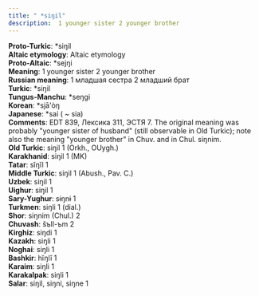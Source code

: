 ```yaml
---
title: " *siŋil"
description:  1 younger sister 2 younger brother
---
```


<strong>Proto-Turkic</strong>:  *siŋil<br>
<strong>Altaic etymology</strong>:  Altaic etymology<br>
<strong> Proto-Altaic</strong>:  *sejŋi<br>
<strong>Meaning</strong>:  1 younger sister 2 younger brother<br>
<strong>Russian meaning</strong>:  1 младшая сестра 2 младший брат<br>
<strong>Turkic</strong>:  *siŋil<br>
<strong>Tungus-Manchu</strong>:  *seŋgi<br>
<strong>Korean</strong>:  *sjā'òŋ<br>
<strong>Japanese</strong>:  *sai ( ~ sia)<br>
<strong>Comments</strong>:  EDT 839, Лексика 311, ЭСТЯ 7. The original meaning was probably "younger sister of husband" (still observable in Old Turkic); note also the meaning "younger brother" in Chuv. and in Chul. siŋnim.<br>
<strong>Old Turkic</strong>:  siŋil 1 (Orkh., OUygh.)<br>
<strong>Karakhanid</strong>:  siŋil 1 (MK)<br>
<strong>Tatar</strong>:  sĭŋĭl 1<br>
<strong>Middle Turkic</strong>:  siŋil 1 (Abush., Pav. C.)<br>
<strong>Uzbek</strong>:  siŋil 1<br>
<strong>Uighur</strong>:  siŋil 1<br>
<strong>Sary-Yughur</strong>:  sɨŋnɨ 1<br>
<strong>Turkmen</strong>:  siŋli 1 (dial.)<br>
<strong>Shor</strong>:  siŋnim (Chul.) 2<br>
<strong>Chuvash</strong>:  šъll-ъm 2<br>
<strong>Kirghiz</strong>:  siŋdi 1<br>
<strong>Kazakh</strong>:  siŋli 1<br>
<strong>Noghai</strong>:  siŋli 1<br>
<strong>Bashkir</strong>:  hĭŋlĭ 1<br>
<strong>Karaim</strong>:  siŋli 1<br>
<strong>Karakalpak</strong>:  siŋli 1<br>
<strong>Salar</strong>:  siŋil, siŋni, siŋne 1<br>


